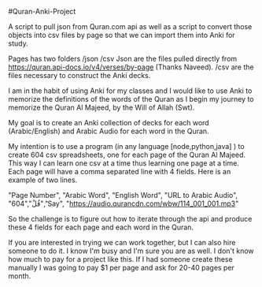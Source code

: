 #Quran-Anki-Project

A script to pull json from Quran.com api as well as a script to convert those objects into csv files by page so that we can import them into Anki for study. 

Pages has two folders /json /csv
Json are the files pulled directly from https://quran.api-docs.io/v4/verses/by-page (Thanks Naveed). 
/csv are the files necessary to construct the Anki decks. 


I am in the habit of using Anki for my classes and I would like to use Anki to memorize the definitions of the words of the Quran as I begin my journey to memorize the Quran Al Majeed, by the Will of Allah (Swt).


My goal is to create an Anki collection of decks for each word (Arabic/English) and Arabic Audio for each word in the Quran.

My intention is to use a program (in any language [node,python,java] ) to create 604 csv spreadsheets, one for each page of the Quran Al Majeed. This way I can learn one csv at a time thus learning one page at a time. Each page will have a comma separated line with 4 fields. Here is an example of two lines.

"Page Number", "Arabic Word", "English Word", "URL to Arabic Audio",
"604","قُلْ","Say", "https://audio.qurancdn.com/wbw/114_001_001.mp3"

So the challenge is to figure out how to iterate through the api and produce these 4 fields for each page and each word in the Quran.

If you are interested in trying we can work together, but I can also hire someone to do it. I know I'm busy and I'm sure you are as well. I don't know how much to pay for a project like this. If I had someone create these manually I was going to pay $1 per page and ask for 20-40 pages per month.